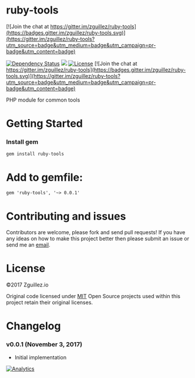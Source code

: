 # ruby-tools

[![Join the chat at https://gitter.im/zguillez/ruby-tools](https://badges.gitter.im/zguillez/ruby-tools.svg)](https://gitter.im/zguillez/ruby-tools?utm_source=badge&utm_medium=badge&utm_campaign=pr-badge&utm_content=badge)

[![Dependency Status](https://gemnasium.com/zguillez/ruby-tools.svg)](https://gemnasium.com/zguillez/ruby-tools)
![](https://reposs.herokuapp.com/?path=zguillez/ruby-tools)
[![License](http://img.shields.io/:license-mit-blue.svg)](http://doge.mit-license.org)
[![Join the chat at https://gitter.im/zguillez/ruby-tools](https://badges.gitter.im/zguillez/ruby-tools.svg)](https://gitter.im/zguillez/ruby-tools?utm_source=badge&utm_medium=badge&utm_campaign=pr-badge&utm_content=badge)

PHP module for common tools

# Getting Started

### Install gem

    gem install ruby-tools

# Add to gemfile:

	gem 'ruby-tools', '~> 0.0.1'


# Contributing and issues

Contributors are welcome, please fork and send pull requests! If you have any ideas on how to make this project better then please submit an issue or send me an [email](mailto:mail@zguillez.io).

# License

©2017 Zguillez.io

Original code licensed under [MIT](https://en.wikipedia.org/wiki/MIT_License) Open Source projects used within this project retain their original licenses.

# Changelog

### v0.0.1 (November 3, 2017) 

* Initial implementation

[![Analytics](https://ga-beacon.appspot.com/UA-1125217-30/zguillez/ruby-tools?pixel)](https://github.com/igrigorik/ga-beacon)